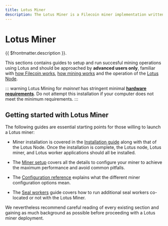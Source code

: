 ```yaml
---
title: Lotus Miner
description: The Lotus Miner is a Filecoin miner implementation written by Protocol Labs
---
```


# Lotus Miner

{{ $frontmatter.description }}.

This sections contains guides to setup and run succesful mining operations using Lotus and should be approached by **advanced users only**, familiar with [how Filecoin works](../../about-filecoin/how-filecoin-works.md), [how mining works](../how-mining-works.md) and the operation of the [Lotus Node](../../store/lotus/README.md).

::: warning
Lotus Mining for _mainnet_ has stringent minimal **[hardware requirements](../hardware-requirements.md)**. Do not attempt this installation if your computer does not meet the minimum requirements.
:::

## Getting started with Lotus Miner

The following guides are essential starting points for those willing to launch a Lotus miner:

- Miner installation is covered in the [Installation guide](../../get-started/lotus/installation.md) along with that of the Lotus Node. Once the installation is complete, the Lotus node, Lotus miner, and Lotus worker applications should all be installed.

- The [Miner setup](miner-setup.md) covers all the details to configure your miner to achieve the maximum performance and avoid common pitfalls.
- The [Configuration reference](miner-configuration.md) explains what the different miner configuration options mean.
- The [Seal workers](seal-workers.md) guide covers how to run additional seal workers co-located or not with the Lotus Miner.

We nevertheless recommend careful reading of every existing section and gaining as much background as possible before proceeding with a Lotus miner deployment.
